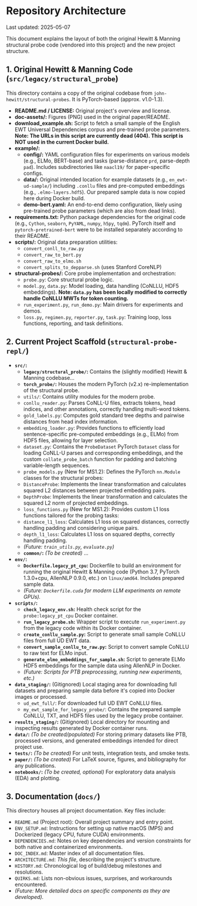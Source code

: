 # Repository Architecture

Last updated: 2025-05-07

This document explains the layout of both the original Hewitt & Manning structural probe code (vendored into this project) and the new project structure.

## 1. Original Hewitt & Manning Code (`src/legacy/structural_probe`)

This directory contains a copy of the original codebase from `john-hewitt/structural-probes`. It is PyTorch-based (approx. v1.0-1.3).

-   **README.md / LICENSE:** Original project's overview and license.
-   **doc-assets/:** Figures (PNG) used in the original paper/README.
-   **download_example.sh:** Script to fetch a small sample of the English EWT Universal Dependencies corpus and pre-trained probe parameters. **Note: The URLs in this script are currently dead (404). This script is NOT used in the current Docker build.**
-   **example/:**
    -   **config/:** YAML configuration files for experiments on various models (e.g., ELMo, BERT-base) and tasks (parse-distance `prd`, parse-depth `pad`). Includes subdirectories like `naacl19/` for paper-specific configs.
    -   **data/:** Original intended location for example datasets (e.g., `en_ewt-ud-sample/`) including `.conllu` files and pre-computed embeddings (e.g., `.elmo-layers.hdf5`). Our prepared sample data is now copied here during Docker build.
    -   **demo-bert.yaml:** An end-to-end demo configuration, likely using pre-trained probe parameters (which are also from dead links).
-   **requirements.txt:** Python package dependencies for the original code (e.g., `Cython`, `seaborn`, `PyYAML`, `numpy`, `h5py`, `tqdm`). PyTorch itself and `pytorch-pretrained-bert` were to be installed separately according to their README.
-   **scripts/:** Original data preparation utilities:
    -   `convert_conll_to_raw.py`
    -   `convert_raw_to_bert.py`
    -   `convert_raw_to_elmo.sh`
    -   `convert_splits_to_depparse.sh` (uses Stanford CoreNLP)
-   **structural-probes/:** Core probe implementation and orchestration:
    -   `probe.py`: Core structural probe logic.
    -   `model.py`, `data.py`: Model loading, data handling (CoNLLU, HDF5 embeddings). **Note: `data.py` has been locally modified to correctly handle CoNLLU MWTs for token counting.**
    -   `run_experiment.py`, `run_demo.py`: Main drivers for experiments and demos.
    -   `loss.py`, `regimen.py`, `reporter.py`, `task.py`: Training loop, loss functions, reporting, and task definitions.

## 2. Current Project Scaffold (`structural-probe-repl/`)

-   **`src/`:**
    -   **`legacy/structural_probe/`:** Contains the (slightly modified) Hewitt & Manning codebase...
    -   **`torch_probe/`:** Houses the modern PyTorch (v2.x) re-implementation of the structural probe.
    -   `utils/`: Contains utility modules for the modern probe.
    -   `conllu_reader.py`: Parses CoNLL-U files, extracts tokens, head indices, and other annotations, correctly handling multi-word tokens.
    -   `gold_labels.py`: Computes gold standard tree depths and pairwise distances from head index information.
    -   `embedding_loader.py`: Provides functions to efficiently load sentence-specific pre-computed embeddings (e.g., ELMo) from HDF5 files, allowing for layer selection.
    -   `dataset.py`: Contains the `ProbeDataset` PyTorch `Dataset` class for loading CoNLL-U parses and corresponding embeddings, and the custom `collate_probe_batch` function for padding and batching variable-length sequences.
    -   `probe_models.py` (New for MS1.2): Defines the PyTorch `nn.Module` classes for the structural probes:
    -   `DistanceProbe`: Implements the linear transformation and calculates squared L2 distances between projected embedding pairs.
    -   `DepthProbe`: Implements the linear transformation and calculates the squared L2 norm of projected embeddings.
    -   `loss_functions.py` (New for MS1.2): Provides custom L1 loss functions tailored for the probing tasks:
    -   `distance_l1_loss`: Calculates L1 loss on squared distances, correctly handling padding and considering unique pairs.
    -   `depth_l1_loss`: Calculates L1 loss on squared depths, correctly handling padding.
    -   *(Future: `train_utils.py`, `evaluate.py`)*        
    -   **`common/`:** *(To be created)* ...
-   **`env/`:**
    -   **`Dockerfile.legacy_pt_cpu`:** Dockerfile to build an environment for running the original Hewitt & Manning code (Python 3.7, PyTorch 1.3.0+cpu, AllenNLP 0.9.0, etc.) on `linux/amd64`. Includes prepared sample data.
    -   *(Future: `Dockerfile.cuda` for modern LLM experiments on remote GPUs).*
-   **`scripts/`:**
    -   **`check_legacy_env.sh`:** Health check script for the `probe:legacy_pt_cpu` Docker container.
    -   **`run_legacy_probe.sh`:** Wrapper script to execute `run_experiment.py` from the legacy code within its Docker container.
    -   **`create_conllu_sample.py`:** Script to generate small sample CoNLLU files from full UD EWT data.
    -   **`convert_sample_conllu_to_raw.py`:** Script to convert sample CoNLLU to raw text for ELMo input.
    -   **`generate_elmo_embeddings_for_sample.sh`:** Script to generate ELMo HDF5 embeddings for the sample data using AllenNLP in Docker.
    -   *(Future: Scripts for PTB preprocessing, running new experiments, etc.)*
-   **`data_staging/`:** (Gitignored) Local staging area for downloading full datasets and preparing sample data before it's copied into Docker images or processed.
    -   `ud_ewt_full/`: For downloaded full UD EWT CoNLLU files.
    -   `my_ewt_sample_for_legacy_probe/`: Contains the prepared sample CoNLLU, TXT, and HDF5 files used by the legacy probe container.
-   **`results_staging/`:** (Gitignored) Local directory for mounting and inspecting results generated by Docker container runs.
-   **`data/`:** *(To be created/populated)* For storing primary datasets like PTB, processed versions, and generated embeddings intended for direct project use.
-   **`tests/`:** *(To be created)* For unit tests, integration tests, and smoke tests.
-   **`paper/`:** *(To be created)* For LaTeX source, figures, and bibliography for any publications.
-   **`notebooks/`:** *(To be created, optional)* For exploratory data analysis (EDA) and plotting.

## 3. Documentation (`docs/`)

This directory houses all project documentation. Key files include:
-   `README.md` (Project root): Overall project summary and entry point.
-   `ENV_SETUP.md`: Instructions for setting up native macOS (MPS) and Dockerized (legacy CPU, future CUDA) environments.
-   `DEPENDENCIES.md`: Notes on key dependencies and version constraints for both native and containerized environments.
-   `DOC_INDEX.md`: Master index of all documentation files.
-   `ARCHITECTURE.md`: *This file*, describing the project's structure.
-   `HISTORY.md`: Chronological log of build/debug milestones and resolutions.
-   `QUIRKS.md`: Lists non-obvious issues, surprises, and workarounds encountered.
-   *(Future: More detailed docs on specific components as they are developed).*
